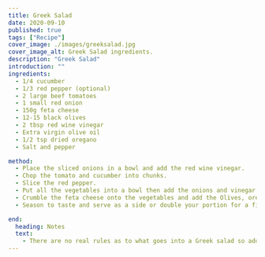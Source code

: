 ```yaml
---
title: Greek Salad
date: 2020-09-10
published: true
tags: ["Recipe"]
cover_image: ./images/greeksalad.jpg
cover_image_alt: Greek Salad ingredients.
description: "Greek Salad"
introduction: ""
ingredients:
  - 1/4 cucumber
  - 1/3 red pepper (optional)
  - 2 large beef tomatoes
  - 1 small red onion
  - 150g feta cheese
  - 12-15 black olives
  - 2 tbsp red wine vinegar
  - Extra virgin olive oil
  - 1/2 tsp dried oregano
  - Salt and pepper

method:
  - Place the sliced onions in a bowl and add the red wine vinegar.
  - Chop the tomato and cucumber into chunks.
  - Slice the red pepper.
  - Put all the vegetables into a bowl then add the onions and vinegar and combine gently.
  - Crumble the feta cheese onto the vegetables and add the Olives, oregano and a good drizzle of olive oil.
  - Season to taste and serve as a side or double your portion for a filling main meal.

end:
  heading: Notes
  text:
    - There are no real rules as to what goes into a Greek salad so adding extras like capers, Sun dried tomatoes and Cos lettuce can make a tasty change.
---
```

